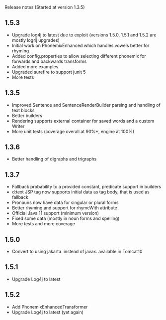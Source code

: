 Release notes
(Started at version 1.3.5)

1.5.3
---

- Upgrade log4j to latest due to exploit (versions 1.5.0, 1.5.1 and 1.5.2 are mostly log4j upgrades)
- Initial work on PhonemixEnhanced which handles vowels better for rhyming
- Added config.properties to allow selecting different phonemix for forwards and backwards transforms
- Added more examples
- Upgraded surefire to support junit 5
- More tests

1.3.5
---

- Improved Sentence and SentenceRenderBuilder parsing and handling of text blocks
- Better builders
- Rendering supports external container for saved words and a custom Writer
- More unit tests (coverage overall at 90%+, engine at 100%)

1.3.6
---
- Better handling of digraphs and trigraphs

1.3.7
---
- Fallback probability to a provided constant, predicate support in builders
- d:text JSP tag now supports initial data as tag body, that is used as fallback
- Pronouns now have data for singular or plural forms
- Better rhyming and support for rhymeWith attribute
- Official Java 11 support (minimum version)
- Fixed some data (mostly in noun forms and spelling)
- More tests and more coverage

1.5.0
---
- Convert to using jakarta. instead of javax. available in Tomcat10

1.5.1
---
- Upgrade Log4j to latest

1.5.2
---
- Add PhonemixEnhancedTransformer
- Upgrade Log4j to latest (yet again)
